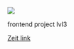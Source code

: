 ![](https://github.com/H9ko/frontend-project-lvl3/workflows/Node%20CI/badge.svg)

<p> frontend project lvl3</p>
<a href="https://frontend-project-lvl3.h9ko.now.sh/">Zeit link</a>